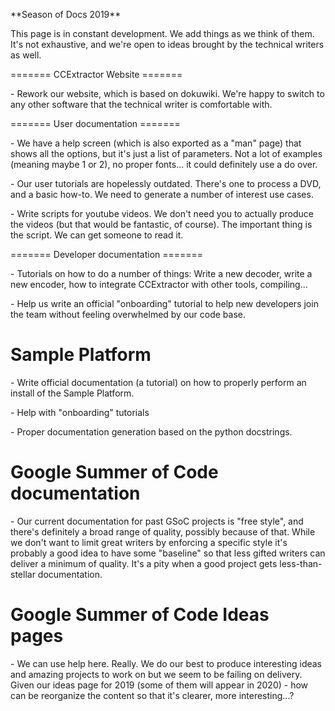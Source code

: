  **Season of Docs 2019\*\*

This page is in constant development. We add things as we think of them.
It\'s not exhaustive, and we\'re open to ideas brought by the technical
writers as well.

======= CCExtractor Website =======

\- Rework our website, which is based on dokuwiki. We\'re happy to
switch to any other software that the technical writer is comfortable
with.

======= User documentation =======

\- We have a help screen (which is also exported as a \"man\" page) that
shows all the options, but it\'s just a list of parameters. Not a lot of
examples (meaning maybe 1 or 2), no proper fonts\... it could definitely
use a do over.

\- Our user tutorials are hopelessly outdated. There\'s one to process a
DVD, and a basic how-to. We need to generate a number of interest use
cases.

\- Write scripts for youtube videos. We don\'t need you to actually
produce the videos (but that would be fantastic, of course). The
important thing is the script. We can get someone to read it.

======= Developer documentation =======

\- Tutorials on how to do a number of things: Write a new decoder, write
a new encoder, how to integrate CCExtractor with other tools,
compiling\...

\- Help us write an official \"onboarding\" tutorial to help new
developers join the team without feeling overwhelmed by our code base.

# Sample Platform

\- Write official documentation (a tutorial) on how to properly perform
an install of the Sample Platform.

\- Help with \"onboarding\" tutorials

\- Proper documentation generation based on the python docstrings.

# Google Summer of Code documentation

\- Our current documentation for past GSoC projects is \"free style\",
and there\'s definitely a broad range of quality, possibly because of
that. While we don\'t want to limit great writers by enforcing a
specific style it\'s probably a good idea to have some \"baseline\" so
that less gifted writers can deliver a minimum of quality. It\'s a pity
when a good project gets less-than-stellar documentation.

# Google Summer of Code Ideas pages

\- We can use help here. Really. We do our best to produce interesting
ideas and amazing projects to work on but we seem to be failing on
delivery. Given our ideas page for 2019 (some of them will appear in
2020) - how can be reorganize the content so that it\'s clearer, more
interesting\...?
